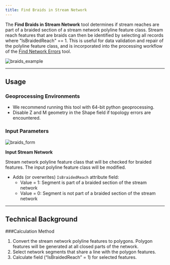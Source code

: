 ```yaml
---
title: Find Braids in Stream Network
---
```



The **Find Braids in Stream Network** tool determines if stream reaches are part of a braided section of a stream network polyline feature class. Stream reach features that are braids can then be identified by selecting all records where "IsBraidedReach" == 1. This is useful for data validation and repair of the polyline feature class, and is incorporated into the processing workflow of the [Find Network Errors](http://gnat.riverscapes.net/Find-Network-Features) tool. 

![braids_example]({{site.baseurl}}assets/images/braids_example.png)

_______________________________________________________________
## Usage

### Geoprocessing Environments
* We recommend running this tool with 64-bit python geoprocessing.
* Disable Z and M geometry in the Shape field if topology errors are encountered.

### Input Parameters

![braids_form]({{site.baseurl}}assets/images/braids_form.PNG)


**Input Stream Network**

Stream network polyline feature class that will be checked for braided features.
The input polyline feature class will be modified.
* Adds (or overwrites) `IsBraidedReach` attribute field:
	* Value = 1: Segment is part of a braided section of the stream network
	* Value = 0: Segment is not part of a braided section of the stream network

_______________________________________________________________
## Technical Background

###Calculation Method

1. Convert the stream network polyline features to polygons. Polygon features will be generated at all closed parts of the network.
2. Select network segments that share a line with the polygon features.
3. Calculate field (“IsBraidedReach” = 1) for selected features.